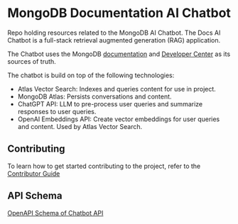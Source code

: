 # MongoDB Documentation AI Chatbot

Repo holding resources related to the MongoDB AI Chatbot. The Docs AI Chatbot is a full-stack retrieval augmented generation (RAG) application.

The Chatbot uses the MongoDB [documentation](https://www.mongodb.com/docs/) and [Developer Center](https://www.mongodb.com/developer/) as its sources of truth.

The chatbot is build on top of the following technologies:

- Atlas Vector Search: Indexes and queries content for use in project.
- MongoDB Atlas: Persists conversations and content.
- ChatGPT API: LLM to pre-process user queries and summarize responses to user queries.
- OpenAI Embeddings API: Create vector embeddings for user queries and content. Used by Atlas Vector Search.

## Contributing

To learn how to get started contributing to the project, refer to the [Contributor Guide](./CONTRIBUTING.md)

## API Schema

[OpenAPI Schema of Chatbot API](./design-docs/openapi.yml)
